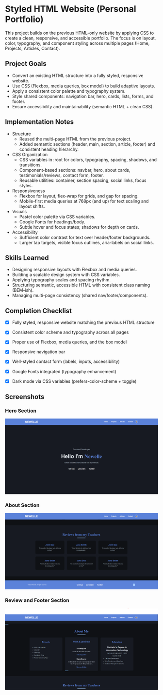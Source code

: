 # Styled HTML Website (Personal Portfolio)

This project builds on the previous HTML-only website by applying CSS to create a clean, responsive, and accessible portfolio. The focus is on layout, color, typography, and component styling across multiple pages (Home, Projects, Articles, Contact).

## Project Goals
- Convert an existing HTML structure into a fully styled, responsive website.
- Use CSS (Flexbox, media queries, box model) to build adaptive layouts.
- Apply a consistent color palette and typography system.
- Style shared components: navigation bar, hero, cards, lists, forms, and footer.
- Ensure accessibility and maintainability (semantic HTML + clean CSS).

## Implementation Notes
- Structure
  - Reused the multi-page HTML from the previous project.
  - Added semantic sections (header, main, section, article, footer) and consistent heading hierarchy.
- CSS Organization
  - CSS variables in :root for colors, typography, spacing, shadows, and transitions.
  - Component-based sections: navbar, hero, about cards, testimonials/reviews, contact form, footer.
  - Reusable utilities: container, section spacing, social links, focus styles.
- Responsiveness
  - Flexbox for layout, flex-wrap for grids, and gap for spacing.
  - Mobile-first media queries at 768px (and up) for text scaling and layout shifts.
- Visuals
  - Pastel color palette via CSS variables.
  - Google Fonts for headings/body.
  - Subtle hover and focus states; shadows for depth on cards.
- Accessibility
  - Sufficient color contrast for text over header/footer backgrounds.
  - Larger tap targets, visible focus outlines, aria-labels on social links.

## Skills Learned
- Designing responsive layouts with Flexbox and media queries.
- Building a scalable design system with CSS variables.
- Applying typography scales and spacing rhythm.
- Structuring semantic, accessible HTML with consistent class naming (BEM-ish).
- Managing multi-page consistency (shared nav/footer/components).

## Completion Checklist
- [x] Fully styled, responsive website matching the previous HTML structure
- [x] Consistent color scheme and typography across all pages
- [x] Proper use of Flexbox, media queries, and the box model
- [x] Responsive navigation bar
- [x] Well-styled contact form (labels, inputs, accessibility)
- [x] Google Fonts integrated (typography enhancement)
- [x] Dark mode via CSS variables (prefers-color-scheme + toggle)


## Screenshots

### Hero Section
![Hero Section](./Personal%20Portfolio%20Screenshot%202025-10-03%20222348.png "Hero")
### About Section
![About Section](./Personal%20Portfolio%20-%20Screenshot%202025-10-03%20222347.png "About")
### Review and Footer Section
![Review and Footer](./Personal%20Portfolio%20-%20Screenshot%202025-10-03%20222310.png "Review and Footer")


